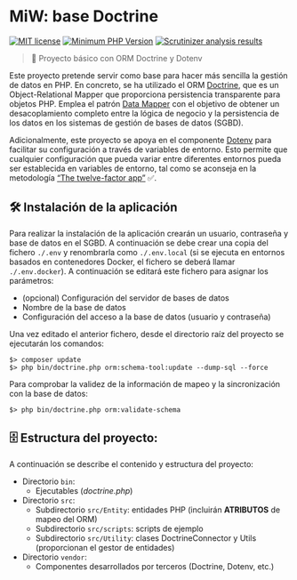 MiW: base Doctrine
======================================

[![MIT license](http://img.shields.io/badge/license-MIT-brightgreen.svg)](http://opensource.org/licenses/MIT)
[![Minimum PHP Version](https://img.shields.io/badge/php-%5E8.2-blue.svg)](http://php.net/)
[![Scrutinizer analysis results](https://scrutinizer-ci.com/g/FJavierGil/baseDoctrine/badges/quality-score.png?b=master)](https://scrutinizer-ci.com/g/FJavierGil/baseDoctrine/?branch=master)
> 🎯 Proyecto básico con ORM Doctrine y Dotenv

Este proyecto pretende servir como base para hacer más sencilla la gestión de datos en PHP.
En concreto, se ha utilizado el ORM [Doctrine][doctrine], que es un Object-Relational
Mapper que proporciona persistencia transparente para objetos PHP. Emplea el patrón [Data Mapper][dataMapper]
con el objetivo de obtener un desacoplamiento completo entre la lógica de negocio y la
persistencia de los datos en los sistemas de gestión de bases de datos (SGBD).

Adicionalmente, este proyecto se apoya en el componente [Dotenv][dotenv] para facilitar
su configuración a través de variables de entorno. Esto permite que cualquier configuración
que pueda variar entre diferentes entornos pueda ser establecida en variables de entorno,
tal como se aconseja en la metodología [“The twelve-factor app”][12factor] ✅.

## 🛠️ Instalación de la aplicación

Para realizar la instalación de la aplicación crearán un usuario, contraseña y base de datos
en el SGBD. A continuación se debe crear una copia del fichero `./.env` y renombrarla
como `./.env.local` (si se ejecuta en entornos basados en contenedores Docker, el fichero
se deberá llamar `./.env.docker`). A continuación se editará este fichero para asignar
los parámetros:

* (opcional) Configuración del servidor de bases de datos
* Nombre de la base de datos
* Configuración del acceso a la base de datos (usuario y contraseña)

Una vez editado el anterior fichero, desde el directorio raíz del proyecto se ejecutarán los comandos:
```
$> composer update
$> php bin/doctrine.php orm:schema-tool:update --dump-sql --force
```

Para comprobar la validez de la información de mapeo y la sincronización con la base de datos:
```
$> php bin/doctrine.php orm:validate-schema
```

## 🗄️ Estructura del proyecto:

A continuación se describe el contenido y estructura del proyecto:

* Directorio `bin`:
    - Ejecutables (*doctrine.php*)
* Directorio `src`:
    - Subdirectorio `src/Entity`: entidades PHP (incluirán **ATRIBUTOS** de mapeo del ORM)
    - Subdirectorio `src/scripts`: scripts de ejemplo
    - Subdirectorio `src/Utility`: clases DoctrineConnector y Utils (proporcionan el gestor de entidades)
* Directorio `vendor`:
    - Componentes desarrollados por terceros (Doctrine, Dotenv, etc.)

[dataMapper]: http://martinfowler.com/eaaCatalog/dataMapper.html
[doctrine]: http://docs.doctrine-project.org/projects/doctrine-orm/en/latest/
[dotenv]: https://packagist.org/packages/vlucas/phpdotenv
[12factor]: https://www.12factor.net/es/